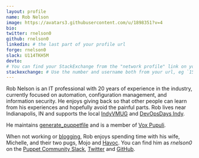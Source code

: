 ```yaml
---
layout: profile
name: Rob Nelson
image: https://avatars3.githubusercontent.com/u/1898351?v=4
bio: 
twitter: rnelson0
github: rnelson0
linkedin: # the last part of your profile url
forge: rnelson0
slack: U114TKH5M
devto:
# You can find your StackExchange from the "network profile" link on your stackoverflow page
stackexchange: # Use the number and username both from your url, eg `15186808/binford2k`
---
```

Rob Nelson is an IT professional with 20 years of experience in the industry, currently focused on automation, configuration management, and information security. He enjoys giving back so that other people can learn from his experiences and hopefully avoid the painful parts. Rob lives near Indianapolis, IN and supports the local [IndyVMUG](http://vmug.com/indy) and [DevOpsDays Indy](https://twitter.com/DevOpsDaysINDY).

He maintains [generate_puppetfile](https://github.com/rnelson0/puppet-generate-puppetfile) and is a member of [Vox Pupuli](https://voxpupuli.org/).

When not working or [blogging](https://rnelson0.com), Rob enjoys spending time with his wife, Michelle, and their two pugs, Mojo and [Havoc](https://twitter.com/HavocPug). You can find him as *rnelson0* on the [Puppet Community Slack](https://slack.puppet.com/), [Twitter](https://twitter.com/rnelson0) and [GitHub](https://github.com/rnelson0).
